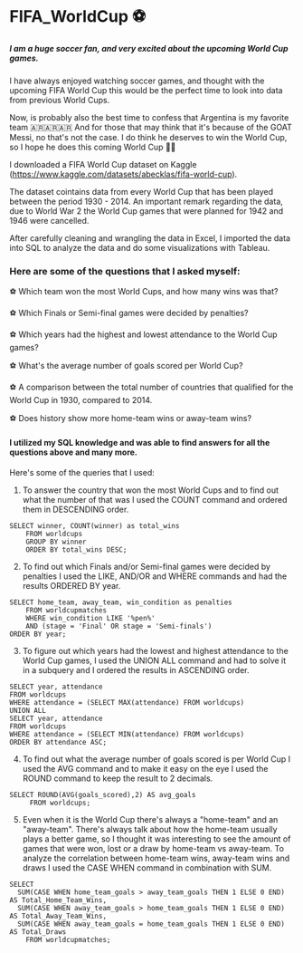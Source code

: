 # FIFA_WorldCup ⚽️

##### I am a huge soccer fan, and very excited about the upcoming World Cup games. 
I have always enjoyed watching soccer games, and thought with the upcoming FIFA World Cup this would be the perfect time to look into data from previous World Cups. 

Now, is probably also the best time to confess that Argentina is my favorite team 🇦🇷🇦🇷🇦🇷 
And for those that may think that it's because of the GOAT Messi, no that's not the case. 
I do think he deserves to win the World Cup, so I hope he does this coming World Cup 🤞🤞


I downloaded a FIFA World Cup dataset on Kaggle (https://www.kaggle.com/datasets/abecklas/fifa-world-cup).

The dataset cointains data from every World Cup that has been played between the period 1930 - 2014. 
An important remark regarding the data, due to World War 2 the World Cup games that were planned for 1942 and 1946 were cancelled. 

After carefully cleaning and wrangling the data in Excel, I imported the data into SQL to analyze the data and do some visualizations with Tableau. 


### Here are some of the questions that I asked myself:

⚽️ Which team won the most World Cups, and how many wins was that?

⚽️ Which Finals or Semi-final games were decided by penalties?

⚽️ Which years had the highest and lowest attendance to the World Cup games?

⚽️ What's the average number of goals scored per World Cup?

⚽️ A comparison between the total number of countries that qualified for the World Cup in 1930, compared to 2014.

⚽️ Does history show more home-team wins or away-team wins?


#### I utilized my SQL knowledge and was able to find answers for all the questions above and many more. 
Here's some of the queries that I used:

1. To answer the country that won the most World Cups and to find out what the number of that was I used the COUNT command and ordered them in DESCENDING order.
```
SELECT winner, COUNT(winner) as total_wins
	FROM worldcups
	GROUP BY winner
	ORDER BY total_wins DESC;
```
2. To find out which Finals and/or Semi-final games were decided by penalties I used the LIKE, AND/OR and WHERE commands and had the results ORDERED BY year.
```
SELECT home_team, away_team, win_condition as penalties
	FROM worldcupmatches
	WHERE win_condition LIKE '%pen%' 
	AND (stage = 'Final' OR stage = 'Semi-finals')
ORDER BY year;
```
3. To figure out which years had the lowest and highest attendance to the World Cup games, I used the UNION ALL command and had to solve it in a subquery and I ordered the results in ASCENDING order.
```
SELECT year, attendance
FROM worldcups
WHERE attendance = (SELECT MAX(attendance) FROM worldcups)
UNION ALL
SELECT year, attendance
FROM worldcups
WHERE attendance = (SELECT MIN(attendance) FROM worldcups)
ORDER BY attendance ASC;
```
4. To find out what the average number of goals scored is per World Cup I used the AVG command and to make it easy on the eye I used the ROUND command to keep the result to 2 decimals.
```
SELECT ROUND(AVG(goals_scored),2) AS avg_goals
	 FROM worldcups;
```
5. Even when it is the World Cup there's always a "home-team" and an "away-team". There's always talk about how the home-team usually plays a better game, so I thought it was interesting to see the amount of games that were won, lost or a draw by home-team vs away-team. To analyze the correlation between home-team wins, away-team wins and draws I used the CASE WHEN command in combination with SUM. 
```
SELECT 
  SUM(CASE WHEN home_team_goals > away_team_goals THEN 1 ELSE 0 END) AS Total_Home_Team_Wins,
  SUM(CASE WHEN away_team_goals > home_team_goals THEN 1 ELSE 0 END) AS Total_Away_Team_Wins,
  SUM(CASE WHEN away_team_goals = home_team_goals THEN 1 ELSE 0 END) AS Total_Draws
    FROM worldcupmatches;
```

